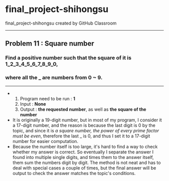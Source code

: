 # final_project-shihongsu
final_project-shihongsu created by GitHub Classroom
***
## Problem 11 : Square number

### Find a positive number such that the square of it is 1_2_3_4_5_6_7_8_9_0, 
### where all the _ are numbers from 0 ~ 9.
***
* 1) Program need to be run : __1__
  2) Input : __None__
  3) Output :  __the requested number__, as well as __the square of the number__ 
*   It is originally a 19-digit number, but in most of my program, I consider it a 17-digit number, and the reason is because the last digit is 0 by the topic, and since it is _a square number, the power of every prime factor must be even_, therefore the last _ is 0, and thus I set it to a 17-digit number for easier computation.
*   Because the number itself is too large, it's hard to find a way to check whether my answer is correct. So eventually I separate the answer I found into multiple single digits, and times them to the answer itself, them sum the numbers digit by digit. The method is not neat and has to deal with special cases a couple of times, but the final answer will be output to check the answer matches the topic's conditions.
